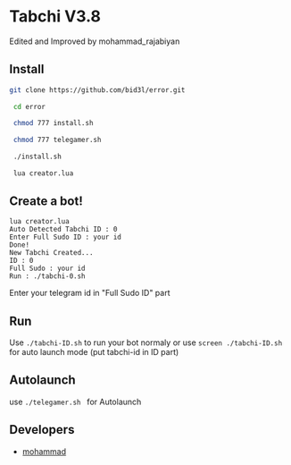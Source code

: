 # Tabchi V3.8
Edited and Improved by mohammad_rajabiyan

## Install
```bash
git clone https://github.com/bid3l/error.git 
 
 cd error
 
 chmod 777 install.sh 
 
 chmod 777 telegamer.sh 
 
 ./install.sh
 
 lua creator.lua
```
## Create a bot!
```
lua creator.lua
Auto Detected Tabchi ID : 0
Enter Full Sudo ID : your id
Done!
New Tabchi Created...
ID : 0
Full Sudo : your id
Run : ./tabchi-0.sh
```
Enter your telegram id in "Full Sudo ID" part

## Run
Use `./tabchi-ID.sh` to run your bot normaly or use `screen ./tabchi-ID.sh` for auto launch mode (put tabchi-id in ID part)

## Autolaunch
use `./telegamer.sh ` for Autolaunch

## Developers

 * [mohammad](https://telegram.me/mohammad_rajabiyan)
 

